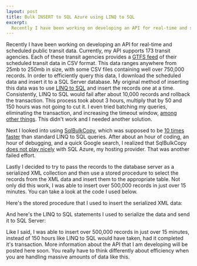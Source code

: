 ```yaml
--- 
layout: post
title: Bulk INSERT to SQL Azure using LINQ to SQL
excerpt:
  Recently I have been working on developing an API for real-time and scheduled public transit data. Currently, my API supports 173 transit agencies. Each of these transit agencies provides a GTFS feed of their scheduled transit data in CSV format. This data ranges anywhere from 25mb to 250mb in size, with some CSV files containing well over 750,000 records. In order to efficiently query this data, I download the scheduled data and insert it to a SQL Server database.
---
```

Recently I have been working on developing an API for real-time and scheduled public transit data. Currently, my API supports 173 transit agencies. Each of these transit agencies provides a <a href="http://code.google.com/transit/spec/transit_feed_specification.html" target="_blank">GTFS feed</a> of their scheduled transit data in CSV format. This data ranges anywhere from 25mb to 250mb in size, with some CSV files containing well over 750,000 records. In order to efficiently query this data, I download the scheduled data and insert it to a SQL Server database. My original method of inserting this data was to use <a href="http://msdn.microsoft.com/en-us/library/bb425822.aspx" target="_blank">LINQ to SQL</a> and insert the records one at a time. Consistently, LINQ to SQL would fail after about 10,000 records and rollback the transaction. This process took about 3 hours, multiply that by 50 and 150 hours was not going to cut it. I even tried batching my queries, eliminating the transaction, and increasing the timeout window, <a href="http://www.sidarok.com/web/blog/content/2008/05/02/10-tips-to-improve-your-linq-to-sql-application-performance.html" target="_blank">among other things</a>. This didn't work and I needed another solution.

Next I looked into using <a href="http://msdn.microsoft.com/en-us/library/system.data.sqlclient.sqlbulkcopy.aspx" target="_blank">SqlBulkCopy</a>, which was supposed to be <a href="http://www.sqlteam.com/article/use-sqlbulkcopy-to-quickly-load-data-from-your-client-to-sql-server" target="_blank">10 times faster</a> than standard LINQ to SQL queries. After about an hour of coding, an hour of debugging, and a quick Google search, I realized that SqlBulkCopy <a href="http://stackoverflow.com/questions/1802179/sqlbulkcopy-connection-errors-when-working-with-sql-azure" target="_blank">does not play nicely</a> with SQL Azure, my hosting provider. That was another failed effort.

Lastly I decided to try to pass the records to the database server as a serialized XML collection and then use a stored procedure to select the records from the XML data and insert them to the appropriate table. Not only did this work, I was able to insert over 500,000 records in just over 15 minutes. You can take a look at the code I used below.

Here's the stored procedure that I used to insert the serialized XML data:

<script src="https://gist.github.com/1229762.js"> </script>

And here's the LINQ to SQL statements I used to serialize the data and send it to SQL Server:

<script src="https://gist.github.com/1229797.js"> </script>

Like I said, I was able to insert over 500,000 records in just over 15 minutes, instead of 150 hours like LINQ to SQL would have taken, had it completed it's transaction. More information about the API that I am developing will be posted here soon. You really have to think differently about efficiency when you are handling massive amounts of data like this.
